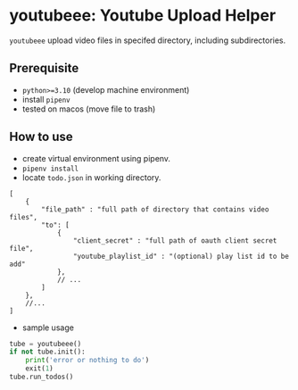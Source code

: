 # youtubeee: Youtube Upload Helper
`youtubeee` upload video files in specifed directory, including subdirectories.

## Prerequisite
- `python>=3.10` (develop machine environment)
- install `pipenv`
- tested on macos (move file to trash)

## How to use
- create virtual environment using pipenv.
- `pipenv install`
- locate `todo.json` in working directory.
```jsonc
[
    {
        "file_path" : "full path of directory that contains video files",
        "to": [ 
            {
                "client_secret" : "full path of oauth client secret file",
                "youtube_playlist_id" : "(optional) play list id to be add"
            },
            // ...
        ]
    },
    //...
]
```
- sample usage
```python 
tube = youtubeee()
if not tube.init():
    print('error or nothing to do')
    exit(1)
tube.run_todos()
```